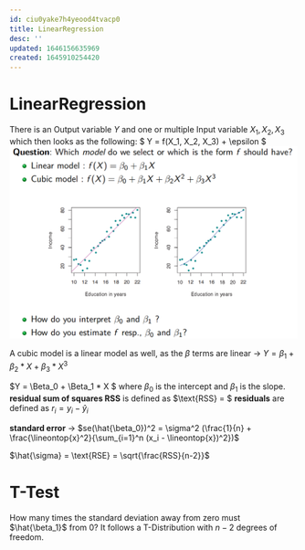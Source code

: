 ```yaml
---
id: ciu0yake7h4yeood4tvacp0
title: LinearRegression
desc: ''
updated: 1646156635969
created: 1645910254420
---
```

# LinearRegression
There is an Output variable $Y$ and one or multiple Input variable $X_1,X_2,X_3$ which then looks as the following: $ Y = f(X_1, X_2, X_3) + \epsilon $
![Which model would you choose](assets/images/LinReg1_WhichModel.png)

A cubic model is a linear model as well, as the $\beta$ terms are linear $\to$ $Y = \beta_1 + \beta_2 * X + \beta_3 * X^3$

$Y = \Beta_0 + \Beta_1 * X $ where $\beta_0$ is the intercept and $\beta_1$ is the slope.
**residual sum of squares RSS** is defined as $\text{RSS} = $
**residuals** are defined as $r_i = y_i - \hat{y}_i$

**standard error** $\to$ $se(\hat{\beta_0})^2 = \sigma^2 (\frac{1}{n} + \frac{\lineontop{x}^2}{\sum_{i=1}^n (x_i - \lineontop{x})^2})$

$\hat{\sigma} = \text{RSE} = \sqrt{\frac{RSS}{n-2}}$

# T-Test
How many times the standard deviation away from zero must $\hat{\beta_1}$ from 0?
It follows a T-Distribution with $n-2$ degrees of freedom.
